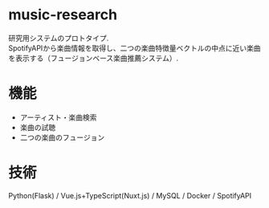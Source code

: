 # music-research
研究用システムのプロトタイプ.<br>
SpotifyAPIから楽曲情報を取得し、二つの楽曲特徴量ベクトルの中点に近い楽曲を表示する（フュージョンベース楽曲推薦システム）.

# 機能
- アーティスト・楽曲検索
- 楽曲の試聴
- 二つの楽曲のフュージョン

# 技術
Python(Flask) / Vue.js+TypeScript(Nuxt.js) / MySQL / Docker / SpotifyAPI
